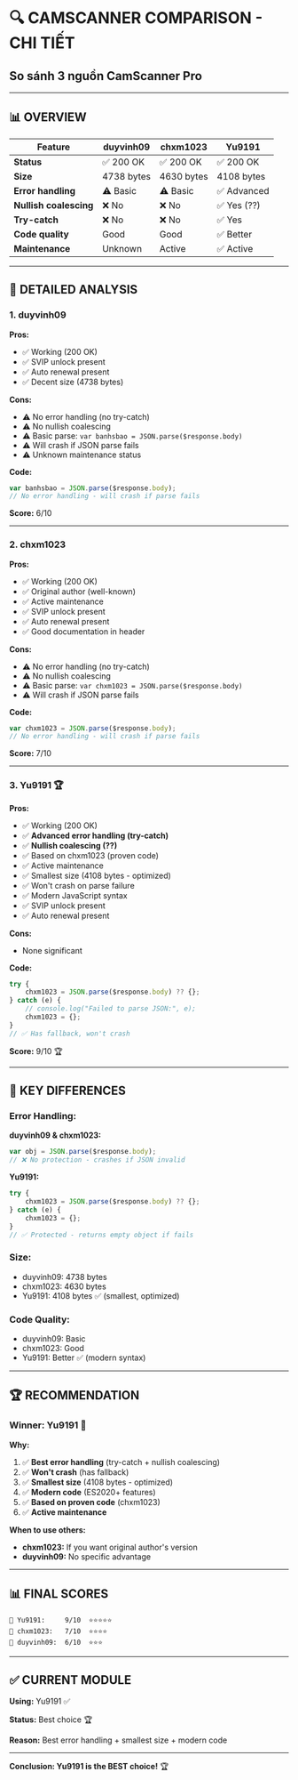 # 🔍 CAMSCANNER COMPARISON - CHI TIẾT

## So sánh 3 nguồn CamScanner Pro

---

## 📊 **OVERVIEW**

| Feature | duyvinh09 | chxm1023 | Yu9191 |
|---------|-----------|----------|--------|
| **Status** | ✅ 200 OK | ✅ 200 OK | ✅ 200 OK |
| **Size** | 4738 bytes | 4630 bytes | 4108 bytes |
| **Error handling** | ⚠️ Basic | ⚠️ Basic | ✅ Advanced |
| **Nullish coalescing** | ❌ No | ❌ No | ✅ Yes (??) |
| **Try-catch** | ❌ No | ❌ No | ✅ Yes |
| **Code quality** | Good | Good | ✅ Better |
| **Maintenance** | Unknown | Active | ✅ Active |

---

## 🔬 **DETAILED ANALYSIS**

### **1. duyvinh09**

**Pros:**
- ✅ Working (200 OK)
- ✅ SVIP unlock present
- ✅ Auto renewal present
- ✅ Decent size (4738 bytes)

**Cons:**
- ⚠️ No error handling (no try-catch)
- ⚠️ No nullish coalescing
- ⚠️ Basic parse: `var banhsbao = JSON.parse($response.body)`
- ⚠️ Will crash if JSON parse fails
- ⚠️ Unknown maintenance status

**Code:**
```javascript
var banhsbao = JSON.parse($response.body);
// No error handling - will crash if parse fails
```

**Score:** 6/10

---

### **2. chxm1023**

**Pros:**
- ✅ Working (200 OK)
- ✅ Original author (well-known)
- ✅ Active maintenance
- ✅ SVIP unlock present
- ✅ Auto renewal present
- ✅ Good documentation in header

**Cons:**
- ⚠️ No error handling (no try-catch)
- ⚠️ No nullish coalescing
- ⚠️ Basic parse: `var chxm1023 = JSON.parse($response.body)`
- ⚠️ Will crash if JSON parse fails

**Code:**
```javascript
var chxm1023 = JSON.parse($response.body);
// No error handling - will crash if parse fails
```

**Score:** 7/10

---

### **3. Yu9191** 🏆

**Pros:**
- ✅ Working (200 OK)
- ✅ **Advanced error handling (try-catch)**
- ✅ **Nullish coalescing (??)**
- ✅ Based on chxm1023 (proven code)
- ✅ Active maintenance
- ✅ Smallest size (4108 bytes - optimized)
- ✅ Won't crash on parse failure
- ✅ Modern JavaScript syntax
- ✅ SVIP unlock present
- ✅ Auto renewal present

**Cons:**
- None significant

**Code:**
```javascript
try {
    chxm1023 = JSON.parse($response.body) ?? {};
} catch (e) {
    // console.log("Failed to parse JSON:", e);
    chxm1023 = {}; 
}
// ✅ Has fallback, won't crash
```

**Score:** 9/10 🏆

---

## 🎯 **KEY DIFFERENCES**

### **Error Handling:**

**duyvinh09 & chxm1023:**
```javascript
var obj = JSON.parse($response.body);
// ❌ No protection - crashes if JSON invalid
```

**Yu9191:**
```javascript
try {
    chxm1023 = JSON.parse($response.body) ?? {};
} catch (e) {
    chxm1023 = {}; 
}
// ✅ Protected - returns empty object if fails
```

### **Size:**
- duyvinh09: 4738 bytes
- chxm1023: 4630 bytes
- Yu9191: 4108 bytes ✅ (smallest, optimized)

### **Code Quality:**
- duyvinh09: Basic
- chxm1023: Good
- Yu9191: Better ✅ (modern syntax)

---

## 🏆 **RECOMMENDATION**

### **Winner: Yu9191** 🥇

**Why:**
1. ✅ **Best error handling** (try-catch + nullish coalescing)
2. ✅ **Won't crash** (has fallback)
3. ✅ **Smallest size** (4108 bytes - optimized)
4. ✅ **Modern code** (ES2020+ features)
5. ✅ **Based on proven code** (chxm1023)
6. ✅ **Active maintenance**

**When to use others:**
- **chxm1023:** If you want original author's version
- **duyvinh09:** No specific advantage

---

## 📊 **FINAL SCORES**

```
🥇 Yu9191:     9/10  ⭐⭐⭐⭐⭐
🥈 chxm1023:   7/10  ⭐⭐⭐⭐
🥉 duyvinh09:  6/10  ⭐⭐⭐
```

---

## ✅ **CURRENT MODULE**

**Using:** Yu9191 ✅

**Status:** Best choice 🏆

**Reason:** Best error handling + smallest size + modern code

---

**Conclusion: Yu9191 is the BEST choice!** 🏆
